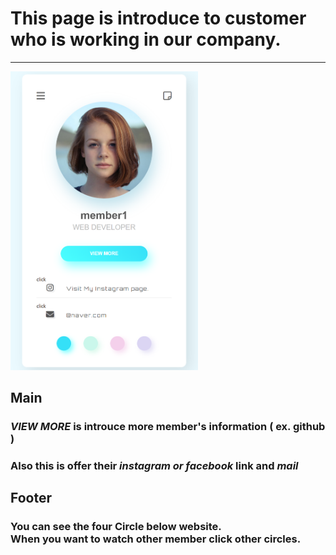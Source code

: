 # This page is introduce to customer who is working in our company.
--------
<img src="thumbnail.png" width="300" />

## Main
### ***VIEW MORE*** is introuce more member's information ( ex. github )
### Also this is offer their ***instagram or facebook*** link and ***mail***
## Footer
<h3>You can see the four Circle below website.<br>When you want to watch other member click other circles.</h3>
